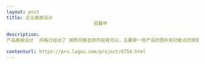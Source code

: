 ```yaml
---                
layout: post       
title: 企业画册设计
                                招募中
           
description: 
产品画册设计  风格已经出了 按照风格去排内容就可以，主要是一些产品的图片和功能点的排版 不是很复杂 30p左右
     
contenturl: https://pro.lagou.com/project/6754.html      
---                 
```

